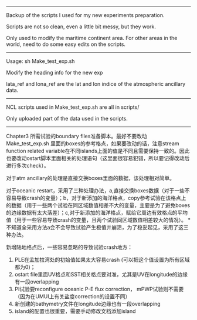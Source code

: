 *****************************************************************
Backup of the scripts I used for my new experiments preparation.

Scripts are not so clean, even a little bit messy, but they work.

Only used to modify the maritime continent area. For other areas in the world, need to do some easy edits on the scripts.


*****************************************************************
Usage: sh Make_test_exp.sh

Modify the heading info for the new exp

lata_ref and lona_ref are the lat and lon indice of the atmospheric ancillary data.


*****************************************************************
NCL scripts used in Make_test_exp.sh are all in scripts/

Only uploaded part of the data used in the scripts. 

*****************************************************************
Chapter3 所需试验的boundary files准备脚本。最好不要改动 Make_test_exp.sh 里面的boxes的参考格点，如果要改动的话，注意stream function related variable在不同islands上面的值是不同且需要保持一致的。因此也要改动ostart脚本里面相关的处理语句（这里面很容易犯错，所以要记得改动后进行多次check）。

对于atm ancillary的处理是直接交换boxes里面的数据，该处理相对简单。

对于oceanic restart，采用了三种处理办法，a,直接交换boxes数据（对于一些不容易导致crash的变量）；b，对于新添加的海洋格点，copy参考试验在该格点上的数据（用于一些两个试验在同区域数值相差不大的变量，主要是为了避免boxes的边缘数据有太大落差）；c,对于新添加的海洋格点，赋给它周边有效格点的平均值（用于一些容易导致crash的变量，且两个试验同区域数值相差较大的情况）。 
*不知道全采用方法a会不会导致试验产生极值并崩溃，为了稳妥起见，采用了这三种办法。

新增陆地格点后，一些容易忽略的导致试验crash地方：
1. PLE在孟加拉湾处的初始值如果太大容易crash (可以把这个值设置为所有区域都为0)；
2. ostart file里面UV格点和SST相关格点要对准，尤其是UV在longitude的边缘有一段overlapping
3. PI试验要reconfigure oceanic P-E flux correction， mPWP试验则不需要（因为在UMUI上有关盐度correction的设置不同）
4. 新创建的bathymetry文件在longitude边缘也有一段overlapping
5. island的配置也很重要，需要手动修改文档添加island
